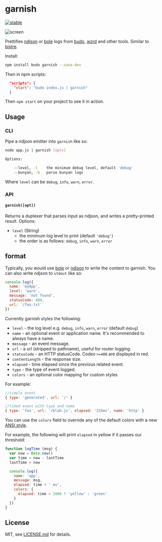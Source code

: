 # garnish

[![stable](http://badges.github.io/stability-badges/dist/stable.svg)](http://github.com/badges/stability-badges)

![screen](http://i.imgur.com/a6lMvDY.png)

Prettifies [ndjson](http://ndjson.org/) or [bole](https://github.com/rvagg/bole) logs from [budo](https://github.com/mattdesl/budo), [wzrd](https://github.com/maxogden/wzrd/) and other tools. Similar to [bistre](https://github.com/hughsk/bistre).

Install:

```sh
npm install budo garnish --save-dev
```

Then in npm scripts:

```json
  "scripts": {
    "start": "budo index.js | garnish"
  }
```

Then `npm start` on your project to see it in action.

## Usage

### CLI

Pipe a ndjson emitter into `garnish` like so:

```sh
node app.js | garnish [opts]

Options:

    --level, -l    the minimum debug level, default 'debug'
    --bunyan, -b   parse bunyan logs
```

Where `level` can be `debug`, `info`, `warn`, `error`.

### API

#### `garnish([opt])`

Returns a duplexer that parses input as ndjson, and writes a pretty-printed result. Options:

- `level` (String)
  - the minimum log level to print (default `'debug'`)
  - the order is as follows: `debug`, `info`, `warn`, `error`

## format

Typically, you would use [bole](https://github.com/rvagg/bole) or [ndjson](https://www.npmjs.com/package/ndjson) to write the content to garnish. You can also write ndjson to `stdout` like so:

```js
console.log({
  name: 'myApp',
  level: 'warn',
  message: 'not found',
  statusCode: 404,
  url: '/foo.txt'
})
```

Currently garnish styles the following:

- `level` - the log level e.g. `debug`, `info`, `warn`, `error` (default `debug`)
- `name` - an optional event or application name. It's recommended to always have a name.
- `message` - an event message.
- `url` - a url (stripped to pathname), useful for router logging.
- `statusCode` - an HTTP statusCode. Codes `>=400` are displayed in red.
- `contentLength` - the response size.
- `elapsed` - time elapsed since the previous related event.
- `type` - the type of event logged.
- `colors` - an optional color mapping for custom styles

For example:

```js
//simple event
{ type: 'generated', url: '/' }

//timed event with type and name
{ type: 'foo', url: '/blah.js', elapsed: '325ms', name: 'http' }
```

You can use the `colors` field to override any of the default colors with a new [ANSI style](https://github.com/chalk/ansi-styles).

For example, the following will print `elapsed` in yellow if it passes our threshold:

```js
function logTime (msg) {
  var now = Date.now()
  var time = now - lastTime
  lastTime = now

  console.log({
    name: 'app',
    message: msg,
    elapsed: time + ' ms',
    colors: {
      elapsed: time > 1000 ? 'yellow' : 'green'
    }
  })
}

```

## License

MIT, see [LICENSE.md](http://github.com/mattdesl/garnish/blob/master/LICENSE.md) for details.
